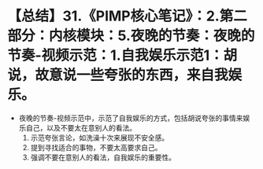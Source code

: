 # 【总结】31.《PIMP核心笔记》：2.第二部分：内核模块：5.夜晚的节奏：夜晚的节奏-视频示范：1.自我娱乐示范1：胡说，故意说一些夸张的东西，来自我娱乐。

-   夜晚的节奏-视频示范中，示范了自我娱乐的方式，包括胡说夸张的事情来娱乐自己，以及不要太在意别人的看法。
    1.  示范夸张言论，如洗澡十次来展现不安全感。
    2.  提到寻找适合的事物，不要太高要求自己。
    3.  强调不要在意别人的看法，自我娱乐的重要性。